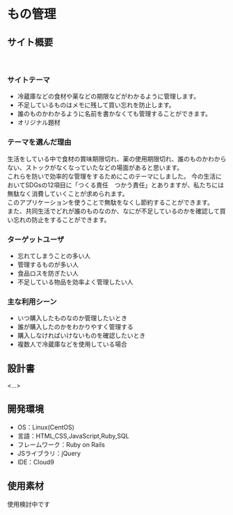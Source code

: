 # もの管理

## サイト概要
　
### サイトテーマ
- 冷蔵庫などの食材や薬などの期限などがわかるように管理します。
- 不足しているものはメモに残して買い忘れを防止します。
- 誰のものかわかるように名前を書かなくても管理することができます。
- オリジナル題材

### テーマを選んだ理由
生活をしている中で食材の賞味期限切れ、薬の使用期限切れ、誰のものかわからない、ストックがなくなっていたなどの場面があると思います。  
これらを防いで効率的な管理をするためにこのテーマにしました。 
今の生活においてSDGsの12項目に「つくる責任　つかう責任」とありますが、私たちには無駄なく消費していくことが求められます。  
このアプリケーションを使うことで無駄をなくし節約することができます。  
また、共同生活でどれが誰のものなのか、なにが不足しているのかを確認して買い忘れの防止をすることができます。

### ターゲットユーザ
- 忘れてしまうことの多い人
- 管理するものが多い人
- 食品ロスを防ぎたい人
- 不足している物品を効率よく管理したい人

### 主な利用シーン
- いつ購入したものなのか管理したいとき
- 誰が購入したのかをわかりやすく管理する
- 購入しなければいけないものを確認したいとき
- 複数人で冷蔵庫などを使用している場合

## 設計書
<...>

## 開発環境
- OS：Linux(CentOS)
- 言語：HTML,CSS,JavaScript,Ruby,SQL
- フレームワーク：Ruby on Rails
- JSライブラリ：jQuery
- IDE：Cloud9

## 使用素材
使用検討中です
